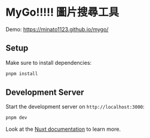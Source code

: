 # MyGo!!!!! 圖片搜尋工具

Demo: https://minato1123.github.io/mygo/

## Setup

Make sure to install dependencies:

```bash
pnpm install
```

## Development Server

Start the development server on `http://localhost:3000`:

```bash
pnpm dev
```

Look at the [Nuxt documentation](https://nuxt.com/docs/getting-started/introduction) to learn more.
